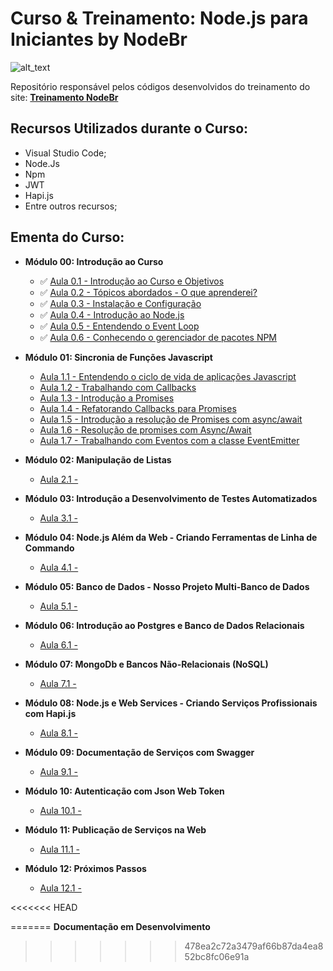 # Curso & Treinamento: Node.js para Iniciantes by NodeBr

![alt_text](https://i.imgsafe.org/42/42ffeb4e53.png)

Repositório responsável pelos códigos desenvolvidos do treinamento do site: **[Treinamento NodeBr](https://treinamento.nodebr.org/)**

## Recursos Utilizados durante o Curso:

- Visual Studio Code;
- Node.Js
- Npm
- JWT
- Hapi.js
- Entre outros recursos;

## Ementa do Curso:

- **Módulo 00: Introdução ao Curso**
    * :white_check_mark: [Aula 0.1 - Introdução ao Curso e Objetivos]()
    * :white_check_mark: [Aula 0.2 - Tópicos abordados - O que aprenderei?]()
    * :white_check_mark: [Aula 0.3 - Instalação e Configuração]()
    * :white_check_mark: [Aula 0.4 - Introdução ao Node.js]()
    * :white_check_mark: [Aula 0.5 - Entendendo o Event Loop]()
    * :white_check_mark: [Aula 0.6 - Conhecendo o gerenciador de pacotes NPM]()

- **Módulo 01: Sincronia de Funções Javascript**
    * [Aula 1.1 - Entendendo o ciclo de vida de aplicações Javascript]()
    * [Aula 1.2 - Trabalhando com Callbacks]()
    * [Aula 1.3 - Introdução a Promises]()
    * [Aula 1.4 - Refatorando Callbacks para Promises]()
    * [Aula 1.5 - Introdução a resolução de Promises com async/await]()
    * [Aula 1.6 - Resolução de promises com Async/Await]()
    * [Aula 1.7 - Trabalhando com Eventos com a classe EventEmitter]()

- **Módulo 02: Manipulação de Listas**
    * [Aula 2.1 - ]()

- **Módulo 03: Introdução a Desenvolvimento de Testes Automatizados**
    * [Aula 3.1 - ]()

- **Módulo 04: Node.js Além da Web - Criando Ferramentas de Linha de Commando**
    * [Aula 4.1 - ]()

- **Módulo 05: Banco de Dados - Nosso Projeto Multi-Banco de Dados**
    * [Aula 5.1 - ]()

- **Módulo 06: Introdução ao Postgres e Banco de Dados Relacionais**
    * [Aula 6.1 - ]()

- **Módulo 07: MongoDb e Bancos Não-Relacionais (NoSQL)**
    * [Aula 7.1 - ]()

- **Módulo 08: Node.js e Web Services - Criando Serviços Profissionais com Hapi.js**
    * [Aula 8.1 - ]()

- **Módulo 09: Documentação de Serviços com Swagger**
    * [Aula 9.1 - ]()

- **Módulo 10: Autenticação com Json Web Token**
    * [Aula 10.1 - ]()

- **Módulo 11: Publicação de Serviços na Web**
    * [Aula 11.1 - ]()

- **Módulo 12: Próximos Passos**
    * [Aula 12.1 - ]()



<<<<<<< HEAD


=======
**Documentação em Desenvolvimento**
>>>>>>> 478ea2c72a3479af66b87da4ea852bc8fc06e91a
